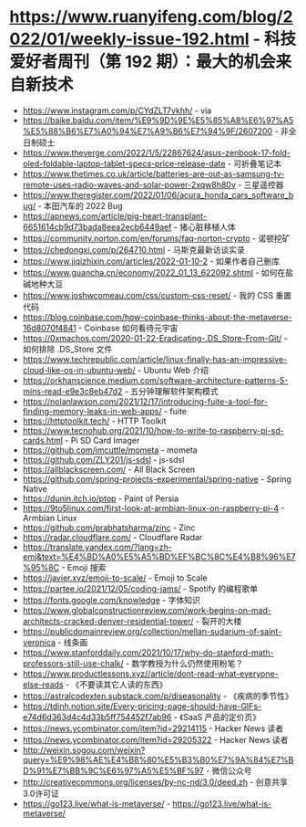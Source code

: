 # https://www.ruanyifeng.com/blog/2022/01/weekly-issue-192.html - 科技爱好者周刊（第 192 期）：最大的机会来自新技术

- https://www.instagram.com/p/CYdZLT7vkhh/ - via
- https://baike.baidu.com/item/%E9%9D%9E%E5%85%A8%E6%97%A5%E5%88%B6%E7%A0%94%E7%A9%B6%E7%94%9F/2607200 - 非全日制硕士
- https://www.theverge.com/2022/1/5/22867624/asus-zenbook-17-fold-oled-foldable-laptop-tablet-specs-price-release-date - 可折叠笔记本
- https://www.thetimes.co.uk/article/batteries-are-out-as-samsung-tv-remote-uses-radio-waves-and-solar-power-2xqw8h80v - 三星遥控器
- https://www.theregister.com/2022/01/06/acura_honda_cars_software_bug/ - 本田汽车的 2022 Bug
- https://apnews.com/article/pig-heart-transplant-6651614cb9d73bada8eea2ecb6449aef - 猪心脏移植人体
- https://community.norton.com/en/forums/faq-norton-crypto - 诺顿挖矿
- https://chedongxi.com/p/264710.html - 马斯克最新访谈实录
- https://www.jiqizhixin.com/articles/2022-01-10-2 - 如果作者自己删库
- https://www.guancha.cn/economy/2022_01_13_622092.shtml - 如何在盐碱地种大豆
- https://www.joshwcomeau.com/css/custom-css-reset/ - 我的 CSS 重置代码
- https://blog.coinbase.com/how-coinbase-thinks-about-the-metaverse-16d8070f4841 - Coinbase 如何看待元宇宙
- https://0xmachos.com/2020-01-22-Eradicating-.DS_Store-From-Git/ - 如何排除 .DS_Store 文件
- https://www.techrepublic.com/article/linux-finally-has-an-impressive-cloud-like-os-in-ubuntu-web/ - Ubuntu Web 介绍
- https://orkhanscience.medium.com/software-architecture-patterns-5-mins-read-e9e3c8eb47d2 - 五分钟理解软件架构模式
- https://nolanlawson.com/2021/12/17/introducing-fuite-a-tool-for-finding-memory-leaks-in-web-apps/ - fuite
- https://httptoolkit.tech/ - HTTP Toolkit
- https://www.tecnohub.org/2021/10/how-to-write-to-raspberry-pi-sd-cards.html - Pi SD Card Imager
- https://github.com/imcuttle/mometa - mometa
- https://github.com/ZLY201/js-sdsl - js-sdsl
- https://allblackscreen.com/ - All Black Screen
- https://github.com/spring-projects-experimental/spring-native - Spring Native
- https://dunin.itch.io/ptop - Paint of Persia
- https://9to5linux.com/first-look-at-armbian-linux-on-raspberry-pi-4 - Armbian Linux
- https://github.com/prabhatsharma/zinc - Zinc
- https://radar.cloudflare.com/ - Cloudflare Radar
- https://translate.yandex.com/?lang=zh-emj&text=%E4%BD%A0%E5%A5%BD%EF%BC%8C%E4%B8%96%E7%95%8C - Emoji 搜索
- https://javier.xyz/emoji-to-scale/ - Emoji to Scale
- https://partee.io/2021/12/05/coding-jams/ - Spotify 的编程歌单
- https://fonts.google.com/knowledge - 字体知识
- https://www.globalconstructionreview.com/work-begins-on-mad-architects-cracked-denver-residential-tower/ - 裂开的大楼
- https://publicdomainreview.org/collection/mellan-sudarium-of-saint-veronica - 线条画
- https://www.stanforddaily.com/2021/10/17/why-do-stanford-math-professors-still-use-chalk/ - 数学教授为什么仍然使用粉笔？
- https://www.productlessons.xyz//article/dont-read-what-everyone-else-reads - 《不要读其它人读的东西》
- https://astralcodexten.substack.com/p/diseasonality - 《疾病的季节性》
- https://tdinh.notion.site/Every-pricing-page-should-have-GIFs-e74d6d363d4c4d33b5ff754452f7ab96 - 《SaaS 产品的定价页》
- https://news.ycombinator.com/item?id=29214115 - Hacker News 读者
- https://news.ycombinator.com/item?id=29205322 - Hacker News 读者
- http://weixin.sogou.com/weixin?query=%E9%98%AE%E4%B8%80%E5%B3%B0%E7%9A%84%E7%BD%91%E7%BB%9C%E6%97%A5%E5%BF%97 - 微信公众号
- http://creativecommons.org/licenses/by-nc-nd/3.0/deed.zh - 创意共享3.0许可证
- https://go123.live/what-is-metaverse/ - https://go123.live/what-is-metaverse/